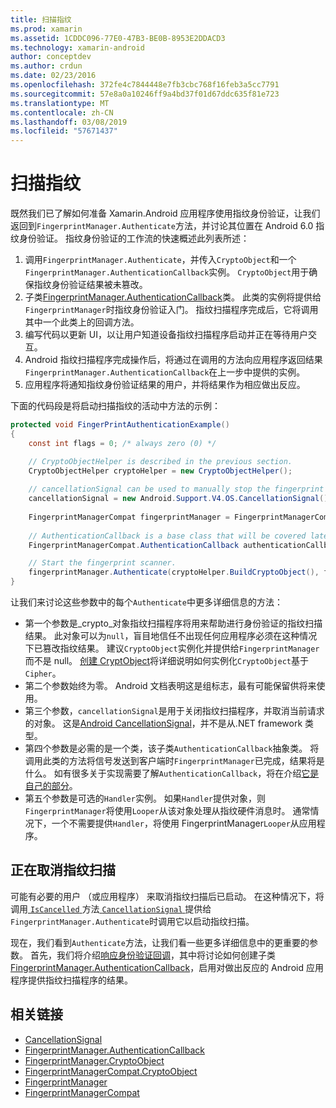```yaml
---
title: 扫描指纹
ms.prod: xamarin
ms.assetid: 1CDDC096-77E0-47B3-BE0B-8953E2DDACD3
ms.technology: xamarin-android
author: conceptdev
ms.author: crdun
ms.date: 02/23/2016
ms.openlocfilehash: 372fe4c7844448e7fb3cbc768f16feb3a5cc7791
ms.sourcegitcommit: 57e8a0a10246ff9a4bd37f01d67ddc635f81e723
ms.translationtype: MT
ms.contentlocale: zh-CN
ms.lasthandoff: 03/08/2019
ms.locfileid: "57671437"
---
```

# <a name="scanning-for-fingerprints"></a>扫描指纹

既然我们已了解如何准备 Xamarin.Android 应用程序使用指纹身份验证，让我们返回到`FingerprintManager.Authenticate`方法，并讨论其位置在 Android 6.0 指纹身份验证。 指纹身份验证的工作流的快速概述此列表所述：

1. 调用`FingerprintManager.Authenticate`，并传入`CryptoObject`和一个`FingerprintManager.AuthenticationCallback`实例。 `CryptoObject`用于确保指纹身份验证结果被未篡改。 
2. 子类[FingerprintManager.AuthenticationCallback](https://developer.android.com/reference/android/hardware/fingerprint/FingerprintManager.AuthenticationCallback.html)类。 此类的实例将提供给`FingerprintManager`时指纹身份验证入门。 指纹扫描程序完成后，它将调用其中一个此类上的回调方法。
3. 编写代码以更新 UI，以让用户知道设备指纹扫描程序启动并正在等待用户交互。 
4. Android 指纹扫描程序完成操作后，将通过在调用的方法向应用程序返回结果`FingerprintManager.AuthenticationCallback`在上一步中提供的实例。
5. 应用程序将通知指纹身份验证结果的用户，并将结果作为相应做出反应。 

下面的代码段是将启动扫描指纹的活动中方法的示例：

```csharp
protected void FingerPrintAuthenticationExample()
{
    const int flags = 0; /* always zero (0) */

    // CryptoObjectHelper is described in the previous section.
    CryptoObjectHelper cryptoHelper = new CryptoObjectHelper();    
    
    // cancellationSignal can be used to manually stop the fingerprint scanner. 
    cancellationSignal = new Android.Support.V4.OS.CancellationSignal();
    
    FingerprintManagerCompat fingerprintManager = FingerprintManagerCompat.From(this);
    
    // AuthenticationCallback is a base class that will be covered later on in this guide.
    FingerprintManagerCompat.AuthenticationCallback authenticationCallback = new MyAuthCallbackSample(this);

    // Start the fingerprint scanner.
    fingerprintManager.Authenticate(cryptoHelper.BuildCryptoObject(), flags, cancellationSignal, authenticationCallback, null);
}
```

让我们来讨论这些参数中的每个`Authenticate`中更多详细信息的方法：

* 第一个参数是_crypto_对象指纹扫描程序将用来帮助进行身份验证的指纹扫描结果。 此对象可以为`null`，盲目地信任不出现任何应用程序必须在这种情况下已篡改指纹结果。 建议`CryptoObject`实例化并提供给`FingerprintManager`而不是 null。 [创建 CryptObject](~/android/platform/fingerprint-authentication/creating-a-cryptoobject.md)将详细说明如何实例化`CryptoObject`基于`Cipher`。
* 第二个参数始终为零。 Android 文档表明这是组标志，最有可能保留供将来使用。 
* 第三个参数，`cancellationSignal`是用于关闭指纹扫描程序，并取消当前请求的对象。 这是[Android CancellationSignal](https://developer.android.com/reference/android/os/CancellationSignal.html)，并不是从.NET framework 类型。
* 第四个参数是必需的是一个类，该子类`AuthenticationCallback`抽象类。 将调用此类的方法将信号发送到客户端时`FingerprintManager`已完成，结果将是什么。 如有很多关于实现需要了解`AuthenticationCallback`，将在介绍[它是自己的部分](~/android/platform/fingerprint-authentication/fingerprint-authentication-callbacks.md)。
* 第五个参数是可选的`Handler`实例。 如果`Handler`提供对象，则`FingerprintManager`将使用`Looper`从该对象处理从指纹硬件消息时。 通常情况下，一个不需要提供`Handler`，将使用 FingerprintManager`Looper`从应用程序。

## <a name="cancelling-a-fingerprint-scan"></a>正在取消指纹扫描

可能有必要的用户 （或应用程序） 来取消指纹扫描后已启动。 在这种情况下，将调用[ `IsCancelled` ](https://developer.android.com/reference/android/os/CancellationSignal.html#isCanceled())方法[ `CancellationSignal` ](https://developer.android.com/reference/android/os/CancellationSignal.html)提供给`FingerprintManager.Authenticate`时调用它以启动指纹扫描。

现在，我们看到`Authenticate`方法，让我们看一些更多详细信息中的更重要的参数。 首先，我们将介绍[响应身份验证回调](~/android/platform/fingerprint-authentication/fingerprint-authentication-callbacks.md)，其中将讨论如何创建子类[FingerprintManager.AuthenticationCallback](https://developer.android.com/reference/android/hardware/fingerprint/FingerprintManager.AuthenticationCallback.html)，启用对做出反应的 Android 应用程序提供指纹扫描程序的结果。




## <a name="related-links"></a>相关链接

- [CancellationSignal](https://developer.android.com/reference/android/os/CancellationSignal.html)
- [FingerprintManager.AuthenticationCallback](https://developer.android.com/reference/android/hardware/fingerprint/FingerprintManager.AuthenticationCallback.html)
- [FingerprintManager.CryptoObject](https://developer.android.com/reference/android/hardware/fingerprint/FingerprintManager.CryptoObject.html)
- [FingerprintManagerCompat.CryptoObject](https://developer.android.com/reference/android/support/v4/hardware/fingerprint/FingerprintManagerCompat.CryptoObject.html)
- [FingerprintManager](https://developer.android.com/reference/android/hardware/fingerprint/FingerprintManager.html)
- [FingerprintManagerCompat](https://developer.android.com/reference/android/support/v4/hardware/fingerprint/FingerprintManagerCompat.html)
